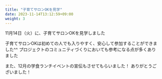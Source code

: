 ```yaml
---
title: "子育てサロンOKを見学"
date: 2023-11-14T13:12:59+09:00
weight: 3
---
```

11月14日（火）に、子育てサロンOKを見学しました
<!--more-->

子育てサロンOKは初めての人でも入りやすく、安心して参加することができました^^
プロジェクトのコミュニティづくりにおいても参考になる点が多くありました

また、12月の学食ランチイベントの宣伝もさせてもらいました！
ありがとうございました！